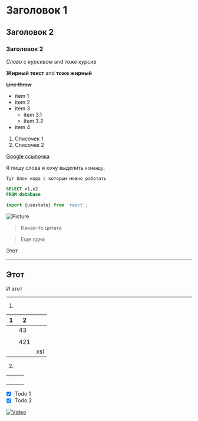 <!-- Заголовки -->

# Заголовок 1
## Заголовок 2
### Заголовок 2

<!-- Выделения -->

_Слово с курсивом_ and *тоже курсив*

__Жирный текст__ and **тоже жирный**

~~Line throw~~

<!-- Списки -->

* item 1
* item 2
* item 3
  *  item 3.1
  *  item 3.2
* item 4

1. Списочек 1
2. Списочек 2

<!-- Ссылка -->

[Google ссылочка](https://www.google.com)

<!-- Код -->

Я пишу слова и хочу выделить `команду`.

```тутМожноНазваниеЯзыкаПисать
Тут блок кода с которым можно работать
```
```sql
SELECT x1,x2
FROM database
```
```javascript
import {usestate} from 'react';
```

<!-- Картинки -->

![Picture](https://pazlyigra.ru/uploads/posts/2022-10/321881-svetik.jpg)

<!-- Цитаты -->

> Какая-то цитата

> Еще одна

<!-- Горизонтальные разделители -->

Этот
***
Этот
---
И этот
___

1.
| 1  |2    |   |
|--- |-----|---|
|    | 43  |   |
|    |     |   |
|    | 421 |   |
|    |     |xsl|

2.
|  |  |  |
|---|---|---|
|  |  |  |
|  |  |  |
|  |  |  |
|  |  |  |

<!-- to do list -->

* [x] Todo 1
* [x] Todo 2

<!-- Utube videos -->

[![Video](https://pazlyigra.ru/uploads/posts/2022-10/321881-svetik.jpg)](https://www.youtube.com/watch?v=jPKi2Addbxw)
